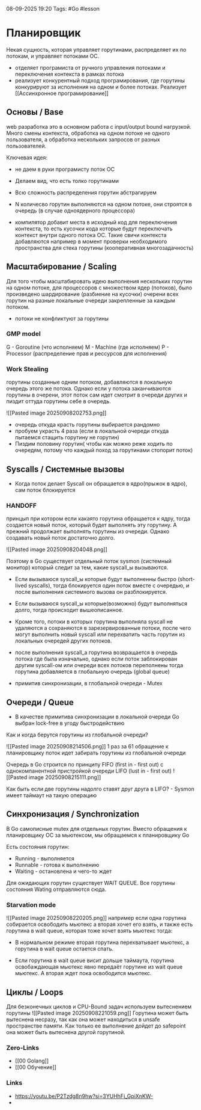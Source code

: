 08-09-2025 19:20
Tags: #Go #lesson 
# Планировщик

Некая сущность, которая управляет горутинами, распределяет их по потокам, и управляет потоками ОС.
- отделяет програмиста от ручного управления потоками и переключения контекста в рамках потока
- реализует конкурентный подход програмирования, где горутины конкурируют за исполнения на одном и более потоках. Реализует [[Ассинхронное програмирование]]

## Основы / Base

web разработка это в основном работа с input/output bound нагрузкой. Много смены контекста, обработка на одном потоке не одного пользователя, а обработка нескольких запросов от разных пользователей.

Ключевая идея:
- не даем в руки програмисту поток ОС
- Делаем вид, что есть толко горутинами
- Всю сложность распределения горутин абстрагируем

- N количесво горутин выполняются на одном потоке, они строятся в очередь (в случае одноядерного процессора)

- компилятор добавит места в исходный код для переключения контекста, то есть кусочки кода которые будут переключать контекст внутри одного потока ОС. Такие свичи контекста добавляются например в момент проверки  необходимого пространства для стека горутины (кооперативная многозадачность)


## Масштабирование / Scaling

Для того чтобы масштабировать идею выполнения нескольких горутин на одном потоке, для процессоров с множеством ядер (потоков), было произведено шардирование (разбиение на кусочки) очерени всех горутин на разные локальные очереди закрепленные за каждым потоком.

- потоки не конфликтуют за горутины

### GMP model

G - Goroutine (что исполняем)
M - Machine (где исполняем)
P - Processor (распределение прав и рессурсов для исполнения)

### Work Stealing

горутины созданные одним потоком, добавляются в локальную очередь этого же потока. Однако если у потока заканчиваются горутины в очерени, этот поток сам идет смотрит в очереди других и пиздит оттуда горутины себе в очередь.

![[Pasted image 20250908202753.png]]

- очередь откуда красть горутины выбирается рандомно
- пробуем украсть 4 раза (если в локальной очереди откуда пытаемся стащить горутину не горутин)
- Пиздим половину горутин( чтобы как можно реже ходить по очередям, потому что каждый поход за горутинами стопорит поток)

## Syscalls / Системные вызовы

- Когда поток делает Syscall он обращается в ядро(прыжок в ядро), сам поток блокируется

### HANDOFF

принцып при котором если какаято горутина обращается к ядру, тогда создается новый поток, который будет выполнять эту горутину. А прежний продолжает выполнять горутины из очереди.
Однако создавать новый поток достаточно долго.

![[Pasted image 20250908204048.png]]

Поэтому в Go существует отдельный поток sysmon (системный монитор) который следит за тем, какие syscall_ы вызываются. 
- Если вызываюся syscall_ы которые будут выполненны быстро (short-lived syscalls), тогда блокируется один поток вместе с очередью, и после выполнения системного вызова он разблокируется.

- Если вызываюся syscall_ы которые(возможно) будут выполняться долго, тогда происходит вышеописанное.

- Кроме того, потоки в  которых горутина выполняла syscall не удаляются а сохраняются в зарезервированные потоки, после чего могут выполнить новый syscall или перехватить часть горутин из локальных очередей других потоков.

- после выполнения syscall_а горутина возвращается в очередь потока где была изначально, однако если поток заблокирован другим syscall-ом или очереди всех потоков переполнены тогда горутина добавляется в глобальную очередь (global queue)

- примитив синхронизации, в глобальной очереди - Mutex


## Очереди / Queue

- В качестве примитива синхронизации в локальной очереди  Go выбран lock-free в угоду быстродействию 

Как и когда берутся горутины из глобальной очереди?

![[Pasted image 20250908214506.png]]
1 раз за 61 обращение к планировщику поток идет забирать горутины из глобальной очереди

Очередь в Go строится по принципу FIFO (first in - first out) c однокомпанентной пристройкой очереди LIFO (lust in - first out)
![[Pasted image 20250908215111.png]]

Как быть если две горутины надолго ставят друг друга в LIFO?  - Sysmon имеет таймаут на такую операцию


## Синхронизация / Synchronization

В Go самописные mutex для отдельных горутин. Вместо обращения к планировщику ОС за мьютексом, мы обращаемся к планировщику Go

Есть состояния горутин:
- Running - выполняется
- Runnable - готова к выполнению
- Waiting - остановлена и чего-то ждет

Для ожидающих горутин существует WAIT QUEUE. Все горутины состояния Wating отправляются сюда.

### Starvation mode

![[Pasted image 20250908220205.png]]
например если одна горутина собирается освободить мьютекс а вторая хочет его взять, и также есть горутина в wait queue, которая тоже хочет взять мьютекс тогда:
- В нормальном режиме вторая горутина перехватывает мьютекс, а горутина в wait queue остается спать.

- Если горутина в wait queue висит дольше таймаута, горутина освобаждающая мьютекс явно передаёт горутине из wait queue мьютекс. А вторая ждет пока освободится мьютекс.

## Циклы / Loops

Для безконечных циклов и CPU-Bound задач используем вытеснением горутины
![[Pasted image 20250908221059.png]]
Горутина может быть вытеснена несразу, так как она может находиться в unsafe пространстве памяти. Как только ее выполнение дойдет до safepoint она может быть вытеснена другой горутиной.



### Zero-Links
- [[00 Golang]]
- [[00 Обучение]]


### Links
- https://youtu.be/P2Tzdg8n9hw?si=3YUHhFj_GpiXnKW-
- 

